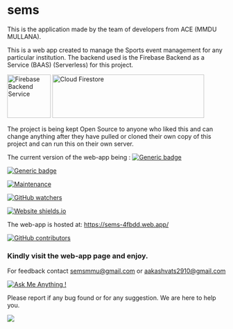 # sems
This is the application made by the team of developers from ACE (MMDU MULLANA).

This is a web app created to manage the Sports event management for any particular institution.
The backend used is the Firebase Backend as a Service (BAAS) (Serverless) for this project. 

<img src="https://cdn4.iconfinder.com/data/icons/google-i-o-2016/512/google_firebase-512.png" alt="Firebase Backend Service" width="100" height="100"> <img src="https://miro.medium.com/fit/c/1838/551/1*nV3wzxQFRxz54OVZbOG2SQ.png" alt="Cloud Firestore" width="350" height="100">

The project is being kept Open Source to anyone who liked this and can change anything after they have pulled or cloned their own copy of this project and can run this on their own server.

The current version of the web-app being : [![Generic badge](https://img.shields.io/badge/Version-1.1.0-Green.svg)](https://shields.io/)

[![Generic badge](https://img.shields.io/badge/Build%20Stage-Alpha-Yellow.svg)](https://shields.io/)

[![Maintenance](https://img.shields.io/badge/Maintained%3F-yes-green.svg)](https://GitHub.com/Naereen/StrapDown.js/graphs/commit-activity)

[![GitHub watchers](https://img.shields.io/github/watchers/Naereen/StrapDown.js.svg?style=social&label=Watch&maxAge=2592000)](https://github.com/aakashvats2910/sems/watchers/)

[![Website shields.io](https://img.shields.io/website-up-down-green-red/http/shields.io.svg)](http://shields.io/)

The web-app is hosted at: https://sems-4fbdd.web.app/

[![GitHub contributors](https://img.shields.io/github/contributors/Naereen/StrapDown.js.svg)](https://github.com/aakashvats2910/sems/graphs/contributors/)

<h3>Kindly visit the web-app page and enjoy.</h3>

For feedback contact semsmmu@gmail.com or aakashvats2910@gmail.com

[![Ask Me Anything !](https://img.shields.io/badge/Ask%20me-anything-1abc9c.svg)](https://GitHub.com/Naereen/ama)

Please report if any bug found or for any suggestion. We are here to help you.

<img src="images/featured/featured-built-with-love.svg">
